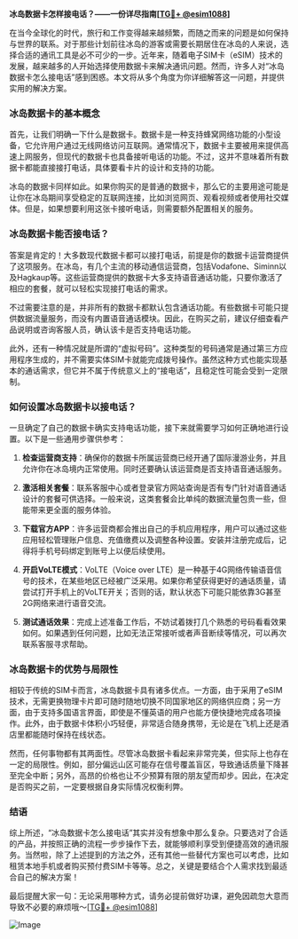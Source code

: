 **冰岛数据卡怎样接电话？——一份详尽指南[[TG💪+ @esim1088](https://t.me/s/esim1088)]**

在当今全球化的时代，旅行和工作变得越来越频繁，而随之而来的问题是如何保持与世界的联系。对于那些计划前往冰岛的游客或需要长期居住在冰岛的人来说，选择合适的通讯工具是必不可少的一步。近年来，随着电子SIM卡（eSIM）技术的发展，越来越多的人开始选择使用数据卡来解决通讯问题。然而，许多人对“冰岛数据卡怎么接电话”感到困惑。本文将从多个角度为你详细解答这一问题，并提供实用的解决方案。

### 冰岛数据卡的基本概念

首先，让我们明确一下什么是数据卡。数据卡是一种支持蜂窝网络功能的小型设备，它允许用户通过无线网络访问互联网。通常情况下，数据卡主要被用来提供高速上网服务，但现代的数据卡也具备接听电话的功能。不过，这并不意味着所有数据卡都能直接接打电话，具体要看卡片的设计和支持的功能。

冰岛的数据卡同样如此。如果你购买的是普通的数据卡，那么它的主要用途可能是让你在冰岛期间享受稳定的互联网连接，比如浏览网页、观看视频或者使用社交媒体。但是，如果想要利用这张卡接听电话，则需要额外配置相关的服务。

### 冰岛数据卡能否接电话？

答案是肯定的！大多数现代数据卡都可以接打电话，前提是你的数据卡运营商提供了这项服务。在冰岛，有几个主流的移动通信运营商，包括Vodafone、Siminn以及Hagkaup等。这些运营商提供的数据卡大多支持语音通话功能，只要你激活了相应的套餐，就可以轻松实现接打电话的需求。

不过需要注意的是，并非所有的数据卡都默认包含通话功能。有些数据卡可能只提供数据流量服务，而没有内置语音通话模块。因此，在购买之前，建议仔细查看产品说明或咨询客服人员，确认该卡是否支持电话功能。

此外，还有一种情况就是所谓的“虚拟号码”。这种类型的号码通常是通过第三方应用程序生成的，并不需要实体SIM卡就能完成拨号操作。虽然这种方式也能实现基本的通话需求，但它并不属于传统意义上的“接电话”，且稳定性可能会受到一定限制。

### 如何设置冰岛数据卡以接电话？

一旦确定了自己的数据卡确实支持电话功能，接下来就需要学习如何正确地进行设置。以下是一些通用步骤供参考：

1. **检查运营商支持**：确保你的数据卡所属运营商已经开通了国际漫游业务，并且允许你在冰岛境内正常使用。同时还要确认该运营商是否支持语音通话服务。
   
2. **激活相关套餐**：联系客服中心或者登录官方网站查询是否有专门针对语音通话设计的套餐可供选择。一般来说，这类套餐会比单纯的数据流量包贵一些，但能带来更全面的服务体验。

3. **下载官方APP**：许多运营商都会推出自己的手机应用程序，用户可以通过这些应用轻松管理账户信息、充值缴费以及调整各种设置。安装并注册完成后，记得将手机号码绑定到账号上以便后续使用。

4. **开启VoLTE模式**：VoLTE（Voice over LTE）是一种基于4G网络传输语音信号的技术，在某些地区已经被广泛采用。如果你希望获得更好的通话质量，请尝试打开手机上的VoLTE开关；否则的话，默认状态下可能只能依靠3G甚至2G网络来进行语音交流。

5. **测试通话效果**：完成上述准备工作后，不妨试着拨打几个熟悉的号码看看效果如何。如果遇到任何问题，比如无法正常接听或者声音断续等情况，可以再次联系客服寻求帮助。

### 冰岛数据卡的优势与局限性

相较于传统的SIM卡而言，冰岛数据卡具有诸多优点。一方面，由于采用了eSIM技术，无需更换物理卡片即可随时随地切换不同国家地区的网络供应商；另一方面，由于支持多国语言界面，即使是不懂英语的用户也能方便快捷地完成各项操作。此外，由于数据卡体积小巧轻便，非常适合随身携带，无论是在飞机上还是酒店里都能随时保持在线状态。

然而，任何事物都有其两面性。尽管冰岛数据卡看起来非常完美，但实际上也存在一定的局限性。例如，部分偏远山区可能存在信号覆盖盲区，导致通话质量下降甚至完全中断；另外，高昂的价格也让不少预算有限的朋友望而却步。因此，在决定是否购买之前，一定要根据自身实际情况权衡利弊。

### 结语

综上所述，“冰岛数据卡怎么接电话”其实并没有想象中那么复杂。只要选对了合适的产品，并按照正确的流程一步步操作下去，就能够顺利享受到便捷高效的通讯服务。当然啦，除了上述提到的方法之外，还有其他一些替代方案也可以考虑，比如租赁本地手机或者购买预付费SIM卡等等。总之，关键是要结合个人需求找到最适合自己的解决方案！

最后提醒大家一句：无论采用哪种方式，请务必提前做好功课，避免因疏忽大意而导致不必要的麻烦哦～[[TG💪+ @esim1088](https://t.me/s/esim1088)] 

![Image](https://i.postimg.cc/4NQfJmqS/Snipaste-2025-05-13-00-14-12.png)
